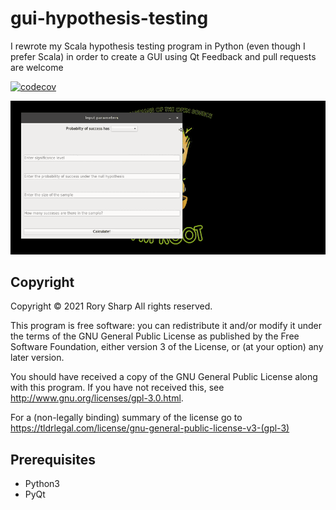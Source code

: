 # gui-hypothesis-testing
I rewrote my Scala hypothesis testing program in Python (even though I prefer Scala) in order to create a GUI using Qt
Feedback and pull requests are welcome

[![codecov](https://codecov.io/gh/qwertpi/gui-binomial-hypothesis-testing/branch/main/graph/badge.svg?token=3Y7JKZ2X9H)](https://codecov.io/gh/qwertpi/gui-binomial-hypothesis-testing)

![In action](demo.gif?raw=true "In action")

## Copyright
Copyright © 2021  Rory Sharp All rights reserved.

This program is free software: you can redistribute it and/or modify
it under the terms of the GNU General Public License as published by
the Free Software Foundation, either version 3 of the License, or
(at your option) any later version.

You should have received a copy of the GNU General Public License
along with this program.  If you have not received this, see <http://www.gnu.org/licenses/gpl-3.0.html>.

For a (non-legally binding) summary of the license go to https://tldrlegal.com/license/gnu-general-public-license-v3-(gpl-3)
## Prerequisites
* Python3
* PyQt
